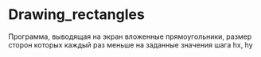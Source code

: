 # Drawing_rectangles
Программа, выводящая на экран вложенные прямоугольники, размер сторон которых каждый раз меньше на заданные значения шага hx, hy
